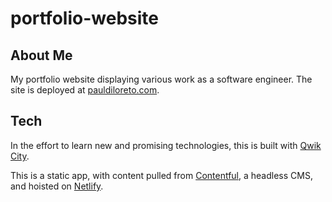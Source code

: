 # portfolio-website

## About Me

My portfolio website displaying various work as a software engineer. The site is deployed at [pauldiloreto.com](https://pauldiloreto.com).

## Tech

In the effort to learn new and promising technologies, this is built with [Qwik City](https://qwik.builder.io/).

This is a static app, with content pulled from [Contentful](https://contentful.com), a headless CMS, and hoisted on [Netlify](https://netlify.com).
